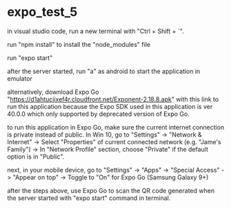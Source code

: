 # expo_test_5
in visual studio code, run a new terminal with "Ctrl + Shift + `".

run "npm install" to install the "node_modules" file

run "expo start"

after the server started, run "a" as android to start the application in emulator

alternatively, download Expo Go "https://d1ahtucjixef4r.cloudfront.net/Exponent-2.18.8.apk" with this link to run this application because the Expo SDK used in this application is ver 40.0.0 which only supported by deprecated version of Expo Go.

to run this application in Expo Go, make sure the current internet connection is private instead of public. In Win 10, go to "Settings" -> "Network & Internet" -> Select "Properties" of current connected network (e.g. "Jame's Family") -> In "Network Profile" section, choose "Private" if the default option is in "Public".

next, in your mobile device, go to "Settings" -> "Apps" -> "Special Access" -> "Appear on top" -> Toggle to "On" for Expo Go (Samsung Galaxy 9+)

after the steps above, use Expo Go to scan the QR code generated when the server started with "expo start" command in terminal.
